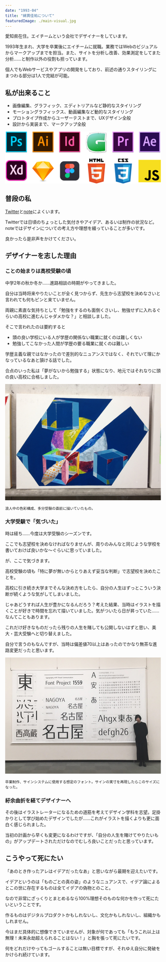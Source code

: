 ```yaml
---
date: "1993-04"
title: "綿貫佳祐について"
featuredImage: ./main-visual.jpg
---
```


愛知県在住。エイチームという会社でデザイナーをしています。

1993年生まれ、大学を卒業後にエイチームに就職。業務ではWebのビジュアルからマークアップまでを担当。また、サイトを分析し改善、効果測定をしてまた分析……と制作以外の役割も担っています。

個人でもWebサービスやアプリの開発をしており、前述の通りスタイリングにまつわる部分は1人で完結が可能。

## 私が出来ること

* 画像編集、グラフィック、エディトリアルなど静的なスタイリング
* モーショングラフィックス、動画編集など動的なスタイリング
* プロトタイプ作成からユーザーテストまで、UXデザイン全般
* 設計から実装まで、マークアップ全般

![使えるソフトの一例](./available-technics.jpg)

## 普段の私

[Twitter](https://twitter.com/xrxoxcxox)と[note](https://note.mu/xrxoxcxox)によくいます。

Twitterでは日頃のちょっとした気付きやアイデア、あるいは制作の状況など。noteではデザインについての考え方や理想を綴っていることが多いです。

良かったら是非声をかけてください。

## デザイナーを志した理由

### ことの始まりは高校受験の頃

中学2年の秋か冬か……進路相談の時期がやってきました。

自分は当時将来やりたいことが全く見つからず、先生から志望校を決めなさいと言われても何もピンと来ていません。

両親に素直な気持ちとして「勉強をするのも面倒くさいし、勉強せずに入れるぐらいの高校に進むんじゃダメかな？」と相談しました。

そこで言われたのは要約すると

* 頭の良い学校にいる人が学歴の関係ない職業に就くのは難しくない
* 勉強してこなかった人間が学歴の要る職業に就くのは難しい

学歴主義な親ではなかったので差別的なニュアンスではなく、それでいて理にかなっているなあと頷ける話でした。

合点のいった私は「夢がないから勉強する」状態になり、地元ではそれなりに頭の良い高校に合格しました。

![浪人当時の色彩構成](./ronin.jpg)

<small>浪人中の色彩構成、多分受験の直前に描いていたもの。</small>

### 大学受験で「気づいた」

時は経ち……今度は大学受験のシーズンです。

ここでも志望校を決めなければなりませんが、周りのみんなと同じような学校を書いておけば良いかな〜ぐらいに思っていました。

が、ここで気づきます。

高校受験の頃も「特に夢が無いからとりあえず妥当な判断」で志望校を決めたことを。

高校に引き続き大学までそんな決め方をしたら、自分の人生はずっとこういう決断が続くような気がしてしまいました。

じゃあどうすれば人生が豊かになるんだろう？考えた結果、当時はイラストを描くことが好きで時間を忘れて描いていました。気がついたら日が昇っていた……なんてこともあります。

これだけ好きなものだったら残りの人生を賭しても公開しないはずと思い、美大・芸大受験へと切り替えました。

自分で言うのもなんですが、当時は偏差値70以上はあったのでかなり無茶な進路変更だったと思います。

![卒業制作のフォントと一緒に写る自分](./graduation-production.jpg)

<small>
  卒業制作、サインシステムに使用する想定のフォント。サインの実寸を再現したらこのサイズになった。
</small>

### 紆余曲折を経てデザイナーへ

その後はイラストレーターになるための道筋を考えてデザイン学科を志望。足掛かりとして学び始めたデザインでしたが……これがイラストを描くよりも更に面白く感じられました。

当初の計画から早くも変更になるわけですが、「自分の人生を賭けてやりたいもの」がアップデートされただけなのでむしろ良いことだったと思っています。

## こうやって死にたい

「あのとき作ったアレはイデアだったなあ」と思いながら最期を迎えたいです。

イデアというのは「ものごとの真の姿」のようなニュアンスで、イデア論によるとこの世に存在するものは全てイデアの偽物とのこと。

なので非常にざっくりとまとめるなら100%理想そのものな何かを作って死にたいということです。

作るものはデジタルプロダクトかもしれないし、文化かもしれないし、組織かもしれません。

今はまだ具体的に想像できていませんが、対象が何であっても「もうこれ以上は無理！未来永劫超えられることはない！」と胸を張って死にたいです。

何をどれだけやってもゴールすることは無い目標ですが、それゆえ自分に発破をかけられ続けています。